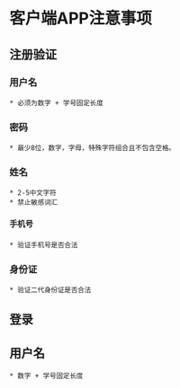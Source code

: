 # 客户端APP注意事项
## 注册验证

### 用户名
	* 必须为数字 + 学号固定长度
### 密码
	* 最少8位，数字，字母，特殊字符组合且不包含空格。
### 姓名
	* 2-5中文字符
	* 禁止敏感词汇
#### 手机号
	* 验证手机号是否合法
### 身份证
	* 验证二代身份证是否合法



## 登录
## 用户名
	* 数字 + 学号固定长度

	
